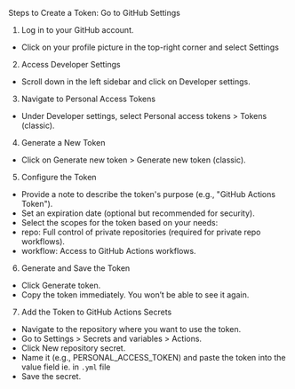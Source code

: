 Steps to Create a Token:
Go to GitHub Settings

1. Log in to your GitHub account.
  - Click on your profile picture in the top-right corner and select Settings
    
2. Access Developer Settings
  - Scroll down in the left sidebar and click on Developer settings.

3. Navigate to Personal Access Tokens
  - Under Developer settings, select Personal access tokens > Tokens (classic).

4. Generate a New Token
  - Click on Generate new token > Generate new token (classic).

5. Configure the Token
  - Provide a note to describe the token's purpose (e.g., "GitHub Actions Token").
  - Set an expiration date (optional but recommended for security).
  - Select the scopes for the token based on your needs:
  - repo: Full control of private repositories (required for private repo workflows).
  - workflow: Access to GitHub Actions workflows.

6. Generate and Save the Token
  - Click Generate token.
  - Copy the token immediately. You won’t be able to see it again.

7. Add the Token to GitHub Actions Secrets
  - Navigate to the repository where you want to use the token.
  - Go to Settings > Secrets and variables > Actions.
  - Click New repository secret.
  - Name it (e.g., PERSONAL_ACCESS_TOKEN) and paste the token into the value field ie. in `.yml` file
  - Save the secret.
